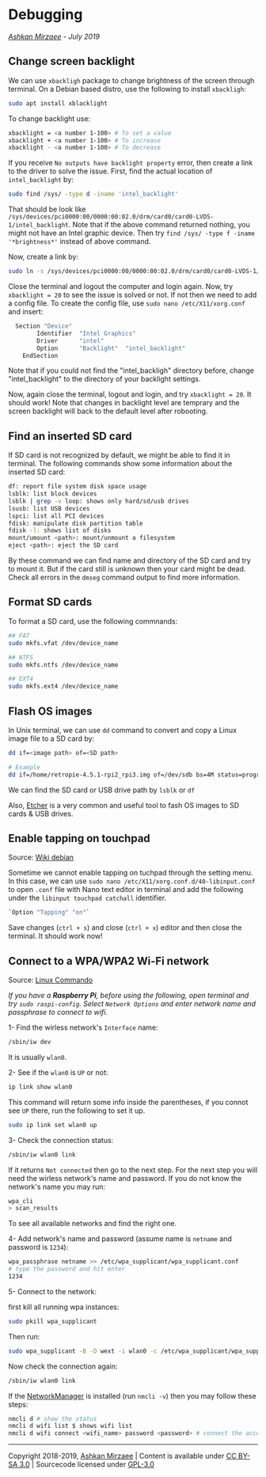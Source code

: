 # Debugging
*[Ashkan Mirzaee](https://ashki23.github.io/index.html) - July 2019*

## Change screen backlight
We can use `xbackligh` package to change brightness of the screen through terminal. On a Debian based distro, use the following to install `xbackligh`:

```bash
sudo apt install xblacklight
```

To change backlight use:
```bash
xbacklight = <a number 1-100> # To set a value
xbacklight + <a number 1-100> # To increase
xbacklight - <a number 1-100> # To decrease
```

If you receive `No outputs have backlight property` error, then create a link to the driver to solve the issue. First, find the actual location of `intel_backlight` by:
```bash
sudo find /sys/ -type d -iname 'intel_backlight'
```
That should be look like `/sys/devices/pci0000:00/0000:00:02.0/drm/card0/card0-LVDS-1/intel_backlight`. Note that if the above command returned nothing, you might not have an Intel graphic device. Then try `find /sys/ -type f -iname '*brightness*'` instead of above command.

Now, create a link by:
```bash
sudo ln -s /sys/devices/pci0000:00/0000:00:02.0/drm/card0/card0-LVDS-1/intel_backlight /sys/class/backlight
```

Close the terminal and logout the computer and login again. Now, try `xbacklight = 20` to see the issue is solved or not. If not then we need to add a config file. To create the config file, use `sudo nano /etc/X11/xorg.conf` and insert:
```bash
  Section "Device"
        Identifier  "Intel Graphics" 
        Driver      "intel"
        Option      "Backlight"  "intel_backlight"
    EndSection
 ```
 
Note that if you could not find the "intel_backligh" directory before, change "intel_backlight" to the directory of your  backlight settings.
 
Now, again close the terminal, logout and login, and try `xbacklight = 20`. It should work! Note that changes in backlight level are temprary and the screen backlight will back to the default level after robooting. 
 
## Find an inserted SD card
If SD card is not recognized by default, we might be able to find it in terminal. The following commands show some information about the inserted SD card:
```bash
df: report file system disk space usage
lsblk: list block devices
lsblk | grep -v loop: shows only hard/sd/usb drives
lsusb: list USB devices
lspci: list all PCI devices
fdisk: manipulate disk partition table
fdisk -l: shows list of disks
mount/umount <path>: mount/unmount a filesystem
eject <path>: eject the SD card
```
By these command we can find name and directory of the SD card and try to mount it. But if the card still is unknown then your card might be dead. Check all errors in the `dmseg` command output to find more information. 

## Format SD cards
To format a SD card, use the following commnands:
```bash
## FAT
sudo mkfs.vfat /dev/device_name

## NTFS
sudo mkfs.ntfs /dev/device_name

## EXT4
sudo mkfs.ext4 /dev/device_name
```
## Flash OS images
In Unix terminal, we can use `dd` command to convert and copy a Linux image file to a SD card by: 
```bash
dd if=<image path> of=<SD path>

# Example
dd if=/home/retropie-4.5.1-rpi2_rpi3.img of=/dev/sdb bs=4M status=progress
```
We can find the SD card or USB drive path by `lsblk` or `df`

Also, [Etcher](https://www.balena.io/etcher/) is a very common and useful tool to fash OS images to SD cards & USB drives.

## Enable tapping on touchpad
Source: [Wiki debian](https://wiki.debian.org/SynapticsTouchpad)

Sometime we cannot enable tapping on tuchpad through the setting menu. In this case, we can use `sudo nano /etc/X11/xorg.conf.d/40-libinput.conf` to open `.conf` file with Nano text editor in terminal and add the following under the `libinput touchpad catchall` identifier.
```bash
`Option "Tapping" "on"` 
```
Save changes (`ctrl + s`) and close (`ctrl + x`) editor and then close the terminal. It should work now!

## Connect to a WPA/WPA2 Wi-Fi network
Source: [Linux Commando](https://linuxcommando.blogspot.com/2013/10/how-to-connect-to-wpawpa2-wifi-network.html)

*If you have a **Raspberry Pi**, before using the following, open terminal and try `sudo raspi-config`. Select `Network Options` and enter network name and passphrase to connect to wifi.*

1- Find the wirless network's `Interface` name:
```bash
/sbin/iw dev
```

It is usually `wlan0`.

2- See if the `wlan0` is `UP` or not:
```bash
ip link show wlan0
```

This command will return some info inside the parentheses, if you connot see `UP` there, run the following to set it up.
```bash 
sudo ip link set wlan0 up
```

3- Check the connection status:
```bash
/sbin/iw wlan0 link
```

If it returns `Not connected` then go to the next step. For the next step you will need the wirless network's name and password. If you do not know the network's name you may run:
```bash
wpa_cli
> scan_results
```

To see all available networks and find the right one.

4- Add network's name and password (assume name is `netname` and password is `1234`):
```bash
wpa_passphrase netname >> /etc/wpa_supplicant/wpa_supplicant.conf
# type the password and hit enter
1234
```
5- Connect to the network:

first kill all running wpa instances:
```bash
sudo pkill wpa_supplicant
```

Then run:
```bash
sudo wpa_supplicant -B -D wext -i wlan0 -c /etc/wpa_supplicant/wpa_supplicant.conf
```

Now check the connection again:
```bash
/sbin/iw wlan0 link
``` 
If the [NetworkManager](https://docs.ubuntu.com/core/en/stacks/network/network-manager/docs/) is installed (run `nmcli -v`) then you may follow these steps:

```bash
nmcli d # show the status
nmcli d wifi list $ shows wifi list
nmcli d wifi connect <wifi_name> password <password> # connect the access point
```

---
Copyright 2018-2019, [Ashkan Mirzaee](https://ashki23.github.io/index.html) | Content is available under [CC BY-SA 3.0](https://creativecommons.org/licenses/by-sa/3.0/) | Sourcecode licensed under [GPL-3.0](https://www.gnu.org/licenses/gpl-3.0.en.html)
